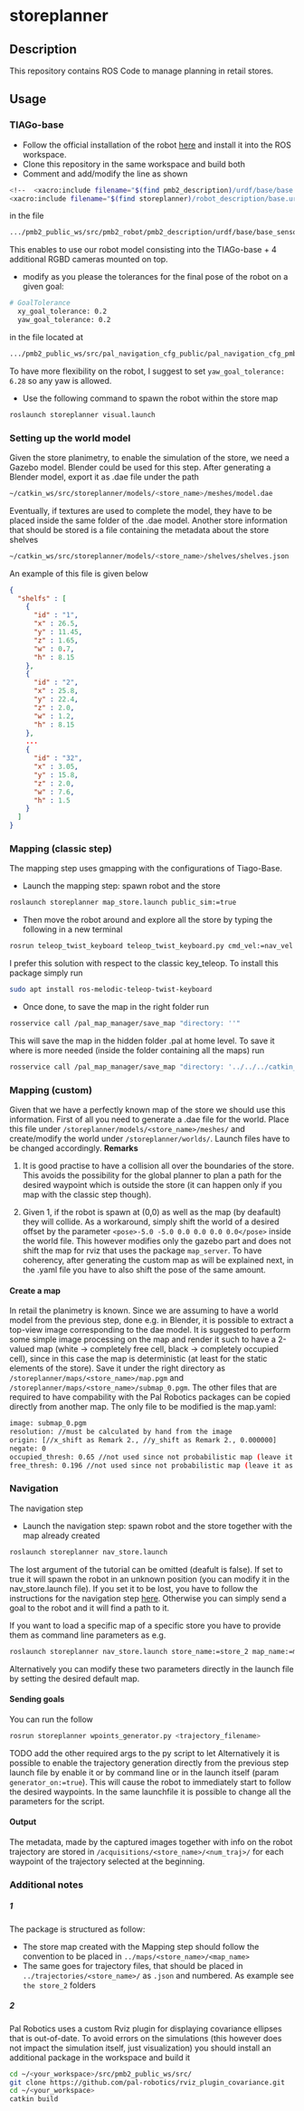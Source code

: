 # storeplanner

## Description
This repository contains ROS Code to manage planning in retail stores.
## Usage
### TIAGo-base
* Follow the official installation of the robot [here](http://wiki.ros.org/Robots/PMB-2/Tutorials/Installation/PMB2Simulation) and install it into the ROS workspace.
* Clone this repository in the same workspace and build both
* Comment and add/modify the line as shown
```bash
<!--  <xacro:include filename="$(find pmb2_description)/urdf/base/base.urdf.xacro"/> -->
<xacro:include filename="$(find storeplanner)/robot_description/base.urdf.xacro"/>
```
in the file 
```bash
.../pmb2_public_ws/src/pmb2_robot/pmb2_description/urdf/base/base_sensors.urdf.xacro
```
This enables to use our robot model consisting into the TIAGo-base + 4 additional RGBD cameras mounted on top.
* modify as you please the tolerances for the final pose of the robot on a given goal: 

```bash
# GoalTolerance
  xy_goal_tolerance: 0.2
  yaw_goal_tolerance: 0.2
```
in the file located at
```bash
.../pmb2_public_ws/src/pal_navigation_cfg_public/pal_navigation_cfg_pmb2/config/base/teb/
```
To have more flexibility on the robot, I suggest to set ```yaw_goal_tolerance: 6.28``` so any yaw is allowed.

* Use the following command to spawn the robot within the store map
```bash
roslaunch storeplanner visual.launch
```

### Setting up the world model
Given the store planimetry, to enable the simulation of the store, we need a Gazebo model. Blender could be used for this step.
After generating a Blender model, export it as .dae file under the path
```bash
~/catkin_ws/src/storeplanner/models/<store_name>/meshes/model.dae
```
Eventually, if textures are used to complete the model, they have to be placed inside the same folder of the .dae model.
Another store information that should be stored is a file containing the metadata about the store shelves
```bash
~/catkin_ws/src/storeplanner/models/<store_name>/shelves/shelves.json
```
An example of this file is given below
```json
{
  "shelfs" : [
    {
      "id" : "1", 
      "x" : 26.5,
      "y" : 11.45,
      "z" : 1.65,
      "w" : 0.7,
      "h" : 8.15
    },
    {
      "id" : "2",
      "x" : 25.8,
      "y" : 22.4,
      "z" : 2.0,
      "w" : 1.2,
      "h" : 8.15
    },
    ...
    {
      "id" : "32",
      "x" : 3.05,
      "y" : 15.8,
      "z" : 2.0,
      "w" : 7.6,
      "h" : 1.5
    }
  ]
}
```
### Mapping (classic step)
The mapping step uses gmapping with the configurations of Tiago-Base.
* Launch the mapping step: spawn robot and the store
```bash
roslaunch storeplanner map_store.launch public_sim:=true
```
* Then move the robot around and explore all the store by typing the following in a new terminal
```bash
rosrun teleop_twist_keyboard teleop_twist_keyboard.py cmd_vel:=nav_vel
```
I prefer this solution with respect to the classic key_teleop. To install this package simply run
```bash
sudo apt install ros-melodic-teleop-twist-keyboard
```
* Once done, to save the map in the right folder run
```bash
rosservice call /pal_map_manager/save_map "directory: ''"
```
This will save the map in the hidden folder .pal at home level. To save it where is more needed (inside the folder containing all the maps) run
```bash
rosservice call /pal_map_manager/save_map "directory: '../../../catkin_ws/src/storeplanner/maps/<store_name>/<map_name>'"
```

### Mapping (custom)
Given that we have a perfectly known map of the store we should use this information.
First of all you need to generate a .dae file for the world. Place this file under ```/storeplanner/models/<store_name>/meshes/``` and create/modify the world under ```/storeplanner/worlds/```. Launch files have to be changed accordingly.
**Remarks** 
1. It is good practise to have a collision all over the boundaries of the store. This avoids the possibility for the global planner to plan a path for the desired waypoint which is outside the store (it can happen only if you map with the classic step though). 

2. Given 1, if the robot is spawn at (0,0) as well as the map (by deafault) they will collide. As a workaround, simply shift the world of a desired offset by the parameter ```<pose>-5.0 -5.0 0.0 0.0 0.0 0.0</pose>``` inside the world file. This however modifies only the gazebo part and does not shift the map for rviz that uses the package ```map_server```. To have coherency, after generating the custom map as will be explained next, in the .yaml file you have to also shift the pose of the same amount.

#### Create a map
In retail the planimetry is known. Since we are assuming to have a world model from the previous step, done e.g. in Blender, it is possible to extract a top-view image corresponding to the dae model. It is suggested to perform some simple image processing on the map and render it such to have a 2-valued map (white -> completely free cell, black -> completely occupied cell), since in this case the map is deterministic (at least for the static elements of the store).
Save it under the right directory as ```/storeplanner/maps/<store_name>/map.pgm``` and ```/storeplanner/maps/<store_name>/submap_0.pgm```. The other files that are required to have compability with the Pal Robotics packages can be copied directly from another map. The only file to be modified is the map.yaml:
```bash
image: submap_0.pgm
resolution: //must be calculated by hand from the image
origin: [//x_shift as Remark 2., //y_shift as Remark 2., 0.000000]
negate: 0
occupied_thresh: 0.65 //not used since not probabilistic map (leave it as it is)
free_thresh: 0.196 //not used since not probabilistic map (leave it as it is)
```

### Navigation
The navigation step
* Launch the navigation step: spawn robot and the store together with the map already created
```bash
roslaunch storeplanner nav_store.launch 
```
The lost argument of the tutorial can be omitted (deafult is false). If set to true it will spawn the robot in an unknown position (you can modify it in the nav_store.launch file). If you set it to be lost, you have to follow the instructions for the navigation step [here](http://wiki.ros.org/Robots/PMB-2/Tutorials/Navigation/Localization). Otherwise you can simply send a goal to the robot and it will find a path to it.

If you want to load a specific map of a specific store you have to provide them as command line parameters as e.g.
```bash
roslaunch storeplanner nav_store.launch store_name:=store_2 map_name:=map
```
Alternatively you can modify these two parameters directly in the launch file by setting the desired default map.

#### Sending goals
You can run the follow
```bash
rosrun storeplanner wpoints_generator.py <trajectory_filename>
```
TODO add the other required args to the py script
to let
Alternatively it is possible to enable the trajectory generation directly from the previous step launch file by enable it or by command line or in the launch itself (param ```generator_on:=true```). This will cause the robot to immediately start to follow the desired waypoints. In the same launchfile it is possible to change all the parameters for the script.

#### Output
The metadata, made by the captured images together with info on the robot trajectory are stored in ```/acquisitions/<store_name>/<num_traj>/``` for each waypoint of the trajectory selected at the beginning.

### Additional notes
##### 1
The package is structured as follow:
- The store map created with the Mapping step should follow the convention to be placed in ```../maps/<store_name>/<map_name>```
- The same goes for trajectory files, that should be placed in ```../trajectories/<store_name>/``` as ```.json``` and numbered. As example see ```the store_2``` folders
##### 2
Pal Robotics uses a custom Rviz plugin for displaying covariance ellipses that is out-of-date. To avoid errors on the simulations (this however does not impact the simulation itself, just visualization) you should install an additional package in the workspace and build it
```bash
cd ~/<your_workspace>/src/pmb2_public_ws/src/
git clone https://github.com/pal-robotics/rviz_plugin_covariance.git
cd ~/<your_workspace>
catkin build
```

